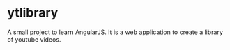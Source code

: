 ytlibrary
=========

A small project to learn AngularJS. It is a web application to create a library of youtube videos.
